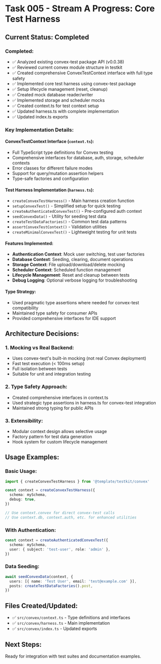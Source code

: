 # Task 005 - Stream A Progress: Core Test Harness

## Current Status: Completed

### Completed:

- ✅ Analyzed existing convex-test package API (v0.0.38)
- ✅ Reviewed current convex module structure in testkit
- ✅ Created comprehensive ConvexTestContext interface with full type safety
- ✅ Implemented core test harness using convex-test package
- ✅ Setup lifecycle management (reset, cleanup)
- ✅ Created mock database reader/writer
- ✅ Implemented storage and scheduler mocks
- ✅ Created context.ts for test context setup
- ✅ Updated harness.ts with complete implementation
- ✅ Updated index.ts exports

### Key Implementation Details:

#### ConvexTestContext Interface (`context.ts`):

- Full TypeScript type definitions for Convex testing
- Comprehensive interfaces for database, auth, storage, scheduler contexts
- Error classes for different failure modes
- Support for query/mutation assertion helpers
- Type-safe factories and configuration

#### Test Harness Implementation (`harness.ts`):

- `createConvexTestHarness()` - Main harness creation function
- `setupConvexTest()` - Simplified setup for quick testing
- `createAuthenticatedConvexTest()` - Pre-configured auth context
- `seedConvexData()` - Utility for seeding test data
- `createTestDataFactories()` - Common test data patterns
- `assertConvexTestContext()` - Validation utilities
- `createMinimalConvexTest()` - Lightweight testing for unit tests

#### Features Implemented:

- **Authentication Context**: Mock user switching, test user factories
- **Database Context**: Seeding, clearing, document operations
- **Storage Context**: File upload/download/delete mocking
- **Scheduler Context**: Scheduled function management
- **Lifecycle Management**: Reset and cleanup between tests
- **Debug Logging**: Optional verbose logging for troubleshooting

#### Type Strategy:

- Used pragmatic type assertions where needed for convex-test compatibility
- Maintained type safety for consumer APIs
- Provided comprehensive interfaces for IDE support

## Architecture Decisions:

### 1. Mocking vs Real Backend:

- Uses convex-test's built-in mocking (not real Convex deployment)
- Fast test execution (< 100ms setup)
- Full isolation between tests
- Suitable for unit and integration testing

### 2. Type Safety Approach:

- Created comprehensive interfaces in context.ts
- Used strategic type assertions in harness.ts for convex-test integration
- Maintained strong typing for public APIs

### 3. Extensibility:

- Modular context design allows selective usage
- Factory pattern for test data generation
- Hook system for custom lifecycle management

## Usage Examples:

### Basic Usage:

```typescript
import { createConvexTestHarness } from '@template/testkit/convex'

const context = createConvexTestHarness({
  schema: mySchema,
  debug: true,
})

// Use context.convex for direct convex-test calls
// Use context.db, context.auth, etc. for enhanced utilities
```

### With Authentication:

```typescript
const context = createAuthenticatedConvexTest({
  schema: mySchema,
  user: { subject: 'test-user', role: 'admin' },
})
```

### Data Seeding:

```typescript
await seedConvexData(context, {
  users: [{ name: 'Test User', email: 'test@example.com' }],
  posts: createTestDataFactories().post,
})
```

## Files Created/Updated:

- ✅ `src/convex/context.ts` - Type definitions and interfaces
- ✅ `src/convex/harness.ts` - Main implementation
- ✅ `src/convex/index.ts` - Updated exports

## Next Steps:

Ready for integration with test suites and documentation examples.
